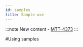 ```yaml
---
id: samples
title: Sample use
---
```


:::note
New content -  [MTT-4373](https://jira.unity3d.com/browse/MTT-4373)
:::

#Using samples
